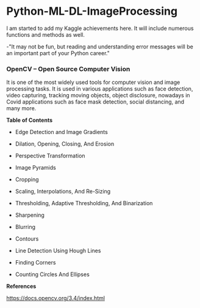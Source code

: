 # Python-ML-DL-ImageProcessing

I am started to add my Kaggle achievements here. It will include numerous functions and methods as well.

-"It may not be fun, but reading and understanding error messages will be an important part of your Python career."


### OpenCV – Open Source Computer Vision

It is one of the most widely used tools for computer vision and image processing tasks. It is used in various applications such as face detection, video capturing, tracking moving objects, object disclosure, nowadays in Covid applications such as face mask detection, social distancing, and many more.

**Table of Contents**
- Edge Detection and Image Gradients

- Dilation, Opening, Closing, And Erosion

- Perspective Transformation

- Image Pyramids

- Cropping

- Scaling, Interpolations, And Re-Sizing

- Thresholding, Adaptive Thresholding, And Binarization

- Sharpening

- Blurring

- Contours

- Line Detection Using Hough Lines

- Finding Corners

- Counting Circles And Ellipses


**References**

https://docs.opencv.org/3.4/index.html
